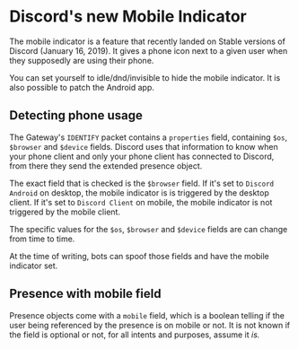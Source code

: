 # Discord's new Mobile Indicator

The mobile indicator is a feature that recently landed on Stable versions of
Discord (January 16, 2019). It gives a phone icon next to a given user when
they supposedly are using their phone.

You can set yourself to idle/dnd/invisible to hide the mobile indicator.
It is also possible to patch the Android app.

## Detecting phone usage

The Gateway's `IDENTIFY` packet contains a `properties` field, containing
`$os`, `$browser` and `$device` fields. Discord uses that information to know
when your phone client and only your phone client has connected to Discord,
from there they send the extended presence object.

The exact field that is checked is the `$browser` field. 
If it's set to `Discord Android` on desktop, the mobile indicator is is 
triggered by the desktop client.  If it's set to `Discord Client` on mobile, 
the mobile indicator is not triggered by the mobile client.

The specific values for the `$os`, `$browser` and `$device` fields are can 
change from time to time.

At the time of writing, bots can spoof those fields and have the mobile
indicator set.

## Presence with mobile field

Presence objects come with a `mobile` field, which is a boolean telling if
the user being referenced by the presence is on mobile or not. It is not known
if the field is optional or not, for all intents and purposes, assume it *is.*
